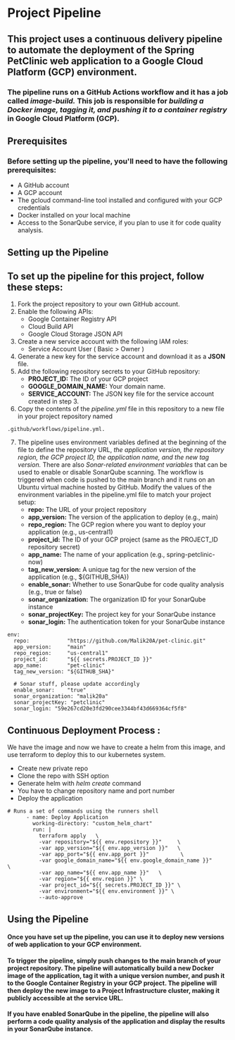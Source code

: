 # Project Pipeline
## This project uses a continuous delivery pipeline to automate the deployment of the Spring PetClinic web application to a Google Cloud Platform (GCP) environment.
### The pipeline runs on a GitHub Actions workflow and it has a job called *image-build.* This job is responsible for *building a Docker image, tagging it, and pushing it to a container registry* in Google Cloud Platform (GCP).                                                                                                                             
## **Prerequisites**
### Before setting up the pipeline, you'll need to have the following prerequisites:
* A GitHub account
* A GCP account
* The gcloud command-line tool installed and configured with your GCP credentials
* Docker installed on your local machine
* Access to the SonarQube service, if you plan to use it for code quality analysis.
## **Setting up the Pipeline**
## To set up the pipeline for this project, follow these steps:
1. Fork the project repository to your own GitHub account.
2. Enable the following APIs:
    * Google Container Registry API
    * Cloud Build API
    * Google Cloud Storage JSON API
3. Create a new service account with the following IAM roles:
    * Service Account User ( Basic > Owner )
4. Generate a new key for the service account and download it as a **JSON** file.
5. Add the following repository secrets to your GitHub repository:
    * **PROJECT_ID:** The ID of your GCP project 
    * **GOOGLE_DOMAIN_NAME:** Your domain name.
    * **SERVICE_ACCOUNT:** The JSON key file for the service account created in step 3.
6. Copy the contents of the *pipeline.yml* file in this repository to a new file in your project repository named 
```
.github/workflows/pipeline.yml.
```
7. The pipeline uses environment variables defined at the beginning of the file to define the repository URL, *the application version, the repository region, the GCP project ID, the application name, and the new tag version.* There are also *Sonar-related environment variables* that can be used to enable or disable SonarQube scanning. The workflow is triggered when code is pushed to the main branch and it runs on an Ubuntu virtual machine hosted by GitHub. Modify the values of the environment variables in the pipeline.yml file to match your project setup:
    * **repo:** The URL of your project repository
    * **app_version:** The version of the application to deploy (e.g., main)
    * **repo_region:** The GCP region where you want to deploy your application (e.g., us-central1)
    * **project_id:** The ID of your GCP project (same as the PROJECT_ID repository secret)
    * **app_name:** The name of your application (e.g., spring-petclinic-now)
    * **tag_new_version:** A unique tag for the new version of the application (e.g., ${GITHUB_SHA})
    * **enable_sonar:** Whether to use SonarQube for code quality analysis (e.g., true or false)
    * **sonar_organization:** The organization ID for your SonarQube instance
    * **sonar_projectKey:** The project key for your SonarQube instance
    * **sonar_login:** The authentication token for your SonarQube instance
```
env:
  repo:            "https://github.com/Malik20A/pet-clinic.git" 
  app_version:     "main"
  repo_region:     "us-central1"
  project_id:      "${{ secrets.PROJECT_ID }}" 
  app_name:        "pet-clinic"
  tag_new_version: "${GITHUB_SHA}" 

  # Sonar stuff, please update accordingly 
  enable_sonar:    "true"
  sonar_organization: "malik20a"
  sonar_projectKey: "petclinic"
  sonar_login: "59e267cd20e3fd290cee3344bf43d669364cf5f8"
  ```

## **Continuous Deployment Process :**
We have the image and now we have to create a helm from this image, and use terraform to deploy this to our kubernetes system.
*  Create new private repo
*  Clone the repo with SSH option
*  Generate helm with *helm create* command
*  You have to change repository name and port number
*  Deploy the application

```
# Runs a set of commands using the runners shell
      - name: Deploy Application
        working-directory: "custom_helm_chart"
        run: |
          terraform apply   \
          -var repository="${{ env.repository }}"     \
          -var app_version="${{ env.app_version }}"   \
          -var app_port="${{ env.app_port }}"          \
          -var google_domain_name="${{ env.google_domain_name }}"          \
          -var app_name="${{ env.app_name }}"   \
          -var region="${{ env.region }}" \
          -var project_id="${{ secrets.PROJECT_ID }}" \
          -var environment="${{ env.environment }}" \
          --auto-approve

 ```         
          

## **Using the Pipeline**
#### Once you have set up the pipeline, you can use it to deploy new versions of web application to your GCP environment.
#### To trigger the pipeline, simply push changes to the main branch of your project repository. The pipeline will automatically build a new Docker image of the application, tag it with a unique version number, and push it to the Google Container Registry in your GCP project. The pipeline will then deploy the new image to a Project Infrastructure cluster, making it publicly accessible at the service URL.
#### If you have enabled SonarQube in the pipeline, the pipeline will also perform a code quality analysis of the application and display the results in your SonarQube instance.
